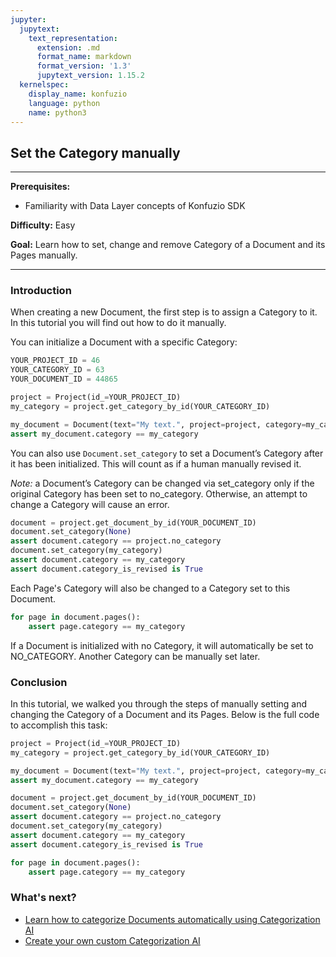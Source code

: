 ```yaml
---
jupyter:
  jupytext:
    text_representation:
      extension: .md
      format_name: markdown
      format_version: '1.3'
      jupytext_version: 1.15.2
  kernelspec:
    display_name: konfuzio
    language: python
    name: python3
---
```


## Set the Category manually

---

**Prerequisites:** 
- Familiarity with Data Layer concepts of Konfuzio SDK

**Difficulty:** Easy

**Goal:** Learn how to set, change and remove Category of a Document and its Pages manually.

---

### Introduction

When creating a new Document, the first step is to assign a Category to it. In this tutorial you will find out how to do it manually.

You can initialize a Document with a specific Category:

```python tags=["remove-cell"]
YOUR_PROJECT_ID = 46
YOUR_CATEGORY_ID = 63
YOUR_DOCUMENT_ID = 44865
```

```python tags=["remove-output"]
project = Project(id_=YOUR_PROJECT_ID)
my_category = project.get_category_by_id(YOUR_CATEGORY_ID)

my_document = Document(text="My text.", project=project, category=my_category)
assert my_document.category == my_category
```

You can also use `Document.set_category` to set a Document’s Category after it has been initialized. This will count as if a human manually revised it.

*Note:* a Document’s Category can be changed via set_category only if the original Category has been set to no_category. Otherwise, an attempt to change a Category will cause an error.

```python tags=["remove-output"]
document = project.get_document_by_id(YOUR_DOCUMENT_ID)
document.set_category(None)
assert document.category == project.no_category
document.set_category(my_category)
assert document.category == my_category
assert document.category_is_revised is True
```

Each Page's Category will also be changed to a Category set to this Document.

```python tags=["remove-output"]
for page in document.pages():
    assert page.category == my_category
```

If a Document is initialized with no Category, it will automatically be set to NO_CATEGORY. Another Category can be manually set later.


### Conclusion
In this tutorial, we walked you through the steps of manually setting and changing the Category of a Document and its Pages. Below is the full code to accomplish this task:

```python tags=["skip-execution"]
project = Project(id_=YOUR_PROJECT_ID)
my_category = project.get_category_by_id(YOUR_CATEGORY_ID)

my_document = Document(text="My text.", project=project, category=my_category)
assert my_document.category == my_category

document = project.get_document_by_id(YOUR_DOCUMENT_ID)
document.set_category(None)
assert document.category == project.no_category
document.set_category(my_category)
assert document.category == my_category
assert document.category_is_revised is True

for page in document.pages():
    assert page.category == my_category
```

### What's next?

- [Learn how to categorize Documents automatically using Categorization AI](https://dev.konfuzio.com/sdk/tutorials/document_categorization/index.html)
- [Create your own custom Categorization AI](https://dev.konfuzio.com/sdk/tutorials/create-custom-categorization-ai/index.html)
